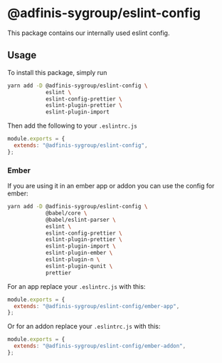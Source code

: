 # @adfinis-sygroup/eslint-config

This package contains our internally used eslint config.

## Usage

To install this package, simply run

```bash
yarn add -D @adfinis-sygroup/eslint-config \
            eslint \
            eslint-config-prettier \
            eslint-plugin-prettier \
            eslint-plugin-import
```

Then add the following to your `.eslintrc.js`

```js
module.exports = {
  extends: "@adfinis-sygroup/eslint-config",
};
```

### Ember

If you are using it in an ember app or addon you can use the config for
ember:

```bash
yarn add -D @adfinis-sygroup/eslint-config \
            @babel/core \
            @babel/eslint-parser \
            eslint \
            eslint-config-prettier \
            eslint-plugin-prettier \
            eslint-plugin-import \
            eslint-plugin-ember \
            eslint-plugin-n \
            eslint-plugin-qunit \
            prettier
```

For an app replace your `.eslintrc.js` with this:

```js
module.exports = {
  extends: "@adfinis-sygroup/eslint-config/ember-app",
};
```

Or for an addon replace your `.eslintrc.js` with this:

```js
module.exports = {
  extends: "@adfinis-sygroup/eslint-config/ember-addon",
};
```
